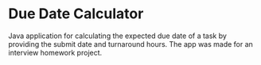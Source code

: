 # Due Date Calculator
Java application for calculating the expected due date of a task by providing the submit date and turnaround hours. The app was made for an interview homework project. 
